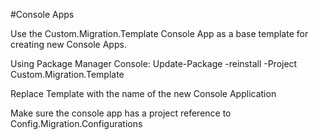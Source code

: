 #Console Apps

Use the Custom.Migration.Template Console App as a base template for creating new Console Apps.

Using Package Manager Console:
Update-Package -reinstall -Project Custom.Migration.Template

Replace Template with the name of the new Console Application

Make sure the console app has a project reference to Config.Migration.Configurations